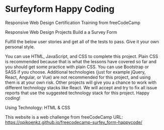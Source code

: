 # Surfeyform Happy Coding

Responsive Web Design Certification Training from freeCodeCamp

Responsive Web Design Projects Build a a Survey Form

Fulfill the below user stories and get all of the tests to pass. Give it your own personal style.

You can use HTML, JavaScript, and CSS to complete this project. Plain CSS is recommended because that is what the lessons have covered so far and you should get some practice with plain CSS. You can use Bootstrap or SASS if you choose. Additional technologies (just for example jQuery, React, Angular, or Vue) are not recommended for this project, and using them is at your own risk. Other projects will give you a chance to work with different technology stacks like React. We will accept and try to fix all issue reports that use the suggested technology stack for this project. Happy coding!

Using Technology: HTML & CSS

This website is a web challenge from freeCodeCamp
URL: https://opikoenkz.github.io/freecodecamp-surfey_form-happycode/
